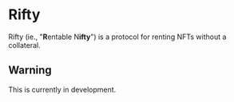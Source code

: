 # Rifty
Rifty (ie., "**R**entable N**ifty**") is a protocol for renting NFTs without a collateral.

## Warning
This is currently in development.